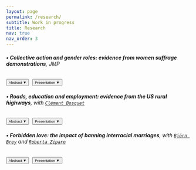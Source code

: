 ```yaml
---
layout: page
permalink: /research/
subtitle: Work in progress
title: Research
nav: true
nav_order: 3
---
```

<meta name="viewport" content="width=device-width, initial-scale=1">

###### **• Collective action and gender roles: evidence from women suffrage demonstrations**, JMP
<button onclick="toggleAbstract('abstract1')" style="padding: 2px 5px; font-size: 0.7em;">Abstract <span class="arrow" style="font-size: inherit;">▼</span></button>
<button onclick="togglePresentation('presentation1')" style="padding: 2px 5px; font-size: 0.7em; margin-left: 5px;">Presentation <span class="arrow">▼</span></button>
<div id="abstract1" style="display: none;">
    <p><p style="font-size: 0.85em; text-align: justify;"> Can collective action drive transformations in social roles and attitudes? I study the effect of local exposure to women’s suffrage protests in the early 20th century in the US on different indicators of gender role. Enfranchisement was anticipated to enhance women’s awareness, leading to a critical reevaluation of more traditional family structures, according to suffrage movement leaders. This study investigates whether raising awareness about one’s rights, alongside obtaining them, can foster social transformations. I study cross-county marches organized between 1912 and 1914 by some suffragettes to ask women’s right to vote. I build a novel historical database using local newspaper archives to map the itinerary of the marches. Then, using individual-level data from US censuses (1880-1930), I compare individual outcomes in localities along the suffragettes’ paths with those along other roads in the same state, both before and after the marches. Results suggest that exposure to suffragette demonstrations led to significant changes in the lives of young women, including (i) residing alone, without the presence of parents or a spouse and, (ii) having fewer children and delaying the birth of their first child. Additionally, evidence from newspaper coverage suggests that women were likely exposed to suffragette ideas beyond the marches due to the relative growing interest in the topic in the towns treated in the following years, as evidenced by newspaper mentions of suffrage-related activities.  </p></p>
</div>
<div id="presentation1" style="display: none;">
    <p><p style="font-size: 0.85em; text-align: justify;"> IMERA-AMSE Workshop in Gender inequalities (Marseille, France), Development Reading Group, Boston University (Boston MA, USA), Graduate Workshop in Economic History at Harvard University (Cambridge MA, US), World Cliometrics Conference (Dublin, Ireland), LAGV (Marseille, France), AFSE (Paris, France), FRESH Workshop (Cologne, Germany), IRES Lunch Seminar (Louvain, Belgium), Lewis Lab Graduate Student Workshop  (Manchester, England) and AMSE PhD Seminar 2023 (Marseille, France).</p></p>
</div>

###### **• Roads, education and employment: evidence from the US rural highways**, with [`Clément Bosquet`](https://sites.google.com/site/clementbosquet/)

<button onclick="toggleAbstract('abstract2')" style="padding: 2px 5px; font-size: 0.7em;">Abstract <span class="arrow" style="font-size: inherit;">▼</span></button>
<button onclick="togglePresentation('presentation2')" style="padding: 2px 5px; font-size: 0.7em; margin-left: 5px;">Presentation <span class="arrow">▼</span></button>
<div id="abstract2" style="display: none;">
    <p><p style="font-size: 0.85em; text-align: justify;">  We study education and employment responses of teenagers to changes in local economic opportunities driven by transport infrastructure improvement. We exploit the timeline of the US highways construction in the mid-20th century to measure how rural individuals aged 14 and 15—the legal working age—respond to new economic opportunities triggered by highway connectivity. We combine US Census data from 1940 to 1970 with historical records on highway locations and opening  times, and employ an established instrumental variable to account for the non-random placement of highways. Preliminary results suggest that road connectivity increases participation in the labor market. This is driven by young boys starting to work as (unpaid family) farm laborers in the agricultural sector, which has declined at a slower rate in connected counties. Further investigations indicate that, although highways do not affect school enrollment, early employment in agriculture, implying long working hours, is negatively correlated with teenagers’ education level. Looking at 24- and 25-years old men, we show that these effects of an early connection to the highway network seem to persist after 10 years.</p> </p>
</div>
<div id="presentation2" style="display: none;">
    <p><p style="font-size: 0.85em; text-align: justify;">  RES & SES Annual Conference (Glasgow, Scottland), European Winter Meeting of the Econometric Society (Berlin, Germany), Decentralized Mobility and Electricity Working Group Seminar (Online), UEA 2022 (Washington DC, US), EALE 2022 (Padova, Italy), JMA 2022 (Rennes, France), UEA 2022 (London, UK), RGS 2022 (Online),  ADRES 2022 (Online), UEA 2021 (Online) and AMSE PhD Seminar 2021 (Online).</p> </p>
</div>

###### **• Forbidden love: the impact of banning interracial marriages**, with [`Björn Brey`](https://sites.google.com/view/bjoernbrey/home) and [`Roberta Ziparo`](https://sites.google.com/site/rziparo/)

<button onclick="toggleAbstract('abstract3')" style="padding: 2px 5px; font-size: 0.7em;">Abstract <span class="arrow" style="font-size: inherit;">▼</span></button>
<button onclick="togglePresentation('presentation3')" style="padding: 2px 5px; font-size: 0.7em; margin-left: 5px;">Presentation <span class="arrow">▼</span></button>
<div id="abstract3" style="display: none;">
    <p><p style="font-size: 0.85em; text-align: justify;">  The majority of US states enacted miscegenation laws (racial mixing) at varying points during the 19th and 20th century. These laws made interracial marriages “prohibited and void”’ making them a cornerstone policy of segregation. Exploiting variations in introduction and coverage across states, we study how these laws shaped family structures and reinforced differences in economic outcomes across racial groups. To do so, we combined information on statelevel miscegenation laws with longitudinal data from the US censuses (1850- 1940). Preliminary results suggest that the implementation of miscegenation laws changed the composition of marriages and increased out-of-state migration of Black Americans. In addition, the codification of race was essential to the enforcement of interracial marriage prohibitions, which led to the introduction of blood purity rules. In line with this, we find that racial identity changes of initially Black Americans, a non-negligible phenomenon, declined when miscegenation laws were introduced. Further preliminary explorations suggest that the laws also had an impact on keeping an exploitative economic model in place.</p></p>
</div>
<div id="presentation3" style="display: none;">
    <p><p style="font-size: 0.85em; text-align: justify;"> EHA 2022 (La Crosse WI, USA), AMSE PhD Seminar 2022 (Marseille, France) and EHS 2022 (Cambridge, UK).</p></p>
</div>


<script>
function toggleAbstract(abstractId) {
    var abstract = document.getElementById(abstractId);
    var arrow = abstract.previousElementSibling.querySelector('.arrow');
    if (abstract.style.display === "none") {
        abstract.style.display = "block";
        arrow.innerHTML = "▲"; // Change to up arrow when visible
    } else {
        abstract.style.display = "none";
        arrow.innerHTML = "▼"; // Change back to down arrow when hidden
    }
}

function togglePresentation(presentationId) {
    var presentation = document.getElementById(presentationId);
    var arrow = presentation.previousElementSibling.querySelector('.arrow');
    if (presentation.style.display === "none") {
        presentation.style.display = "block";
        arrow.innerHTML = "▲"; // Change to up arrow when visible
    } else {
        presentation.style.display = "none";
        arrow.innerHTML = "▼"; // Change back to down arrow when hidden
    }
}
</script>
